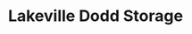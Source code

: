 ---
title: "Lakeville Dodd Storage"
url: /lakeville/lakeville-dodd-storage/
shop: storage rental
---
